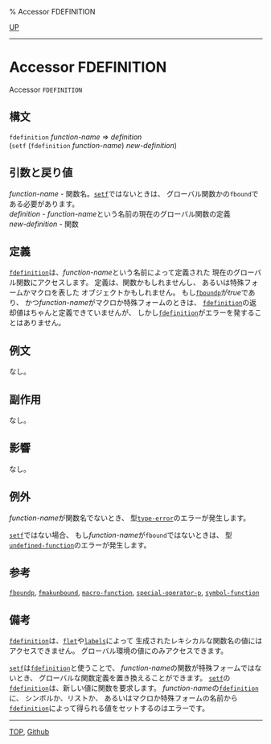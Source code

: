 % Accessor FDEFINITION

[UP](5.3.html)  

---

# Accessor **FDEFINITION**


Accessor `FDEFINITION`


## 構文

`fdefinition` *function-name* => *definition*  
(`setf` (`fdefinition` *function-name*) *new-definition*)


## 引数と戻り値

*function-name* - 関数名。[`setf`](5.3.setf.html)ではないときは、
グローバル関数かの`fbound`である必要があります。  
*definition* - *function-name*という名前の現在のグローバル関数の定義  
*new-definition* - 関数


## 定義

[`fdefinition`](5.3.fdefinition.html)は、*function-name*という名前によって定義された
現在のグローバル関数にアクセスします。
定義は、関数かもしれませんし、
あるいは特殊フォームかマクロを表した
オブジェクトかもしれません。
もし[`fboundp`](5.3.fboundp.html)が*true*であり、
かつ*function-name*がマクロか特殊フォームのときは、
[`fdefinition`](5.3.fdefinition.html)の返却値はちゃんと定義できていませんが、
しかし[`fdefinition`](5.3.fdefinition.html)がエラーを発することはありません。


## 例文

なし。


## 副作用

なし。


## 影響

なし。


## 例外

*function-name*が関数名でないとき、
型[`type-error`](4.4.type-error.html)のエラーが発生します。

[`setf`](5.3.setf.html)ではない場合、
もし*function-name*が`fbound`ではないときは、
型[`undefined-function`](5.3.undefined-function.html)のエラーが発生します。


## 参考

[`fboundp`](5.3.fboundp.html),
[`fmakunbound`](5.3.fmakunbound.html),
[`macro-function`](3.8.macro-function.html),
[`special-operator-p`](3.8.special-operator-p.html),
[`symbol-function`](10.2.symbol-function.html)


## 備考

[`fdefinition`](5.3.fdefinition.html)は、[`flet`](5.3.flet.html)や[`labels`](5.3.flet.html)によって
生成されたレキシカルな関数名の値にはアクセスできません。
グローバル環境の値にのみアクセスできます。

[`setf`](5.3.setf.html)は[`fdefinition`](5.3.fdefinition.html)と使うことで、
*function-name*の関数が特殊フォームではないとき、
グローバルな関数定義を置き換えることができます。
[`setf`](5.3.setf.html)の[`fdefinition`](5.3.fdefinition.html)は、新しい値に関数を要求します。
*function-name*の[`fdefinition`](5.3.fdefinition.html)に、
シンボルか、リストか、
あるいはマクロか特殊フォームの名前から
[`fdefinition`](5.3.fdefinition.html)によって得られる値をセットするのはエラーです。


---
[TOP](index.html),  [Github](https://github.com/nptcl/npt-japanese)

